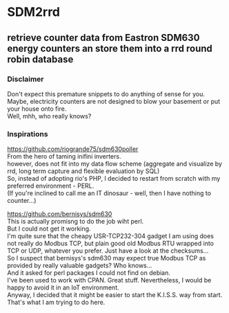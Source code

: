 # SDM2rrd
## retrieve counter data from Eastron SDM630 energy counters an store them into a rrd round robin database
### Disclaimer
Don't expect this premature snippets to do anything of sense for you.  
Maybe, electricity counters are not designed to blow your basement or put your house onto fire.  
Well, mhh, who really knows?

### Inspirations
https://github.com/riogrande75/sdm630poller  
From the hero of taming inifini inverters.  
however, does not fit into my data flow scheme (aggregate and visualize by rrd, long term capture and flexible evaluation by SQL)  
So, instead of adopting rio's PHP, I decided to restart from scratch with my preferred environment - PERL.  
(If you're inclined to call me an IT dinosaur - well, then I have nothing to counter...)  
  
https://github.com/bernisys/sdm630  
This is actually promisng to do the job wiht perl.  
But I could not get it working.  
I'm quite sure that the cheapy USR-TCP232-304 gadget I am using does not really do Modbus TCP, but plain good old Modbus RTU wrapped into TCP or UDP, whatever you prefer. Just have a look at the checksums...   
So I suspect that bernisys's sdm630 may expect true Modbus TCP as provided by really valuable gadgets? Who knows...  
And it asked for perl packages I could not find on debian.  
I've been used to work with CPAN. Great stuff. Nevertheless, I would be happy to avoid it in an IoT environment.  
Anyway, I decided that it might be easier to start the K.I.S.S. way from start.  
That's what I am trying to do here.  



